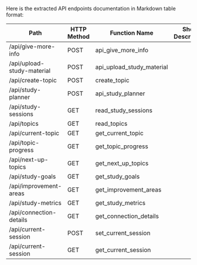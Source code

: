 Here is the extracted API endpoints documentation in Markdown table format:

| Path                             | HTTP Method | Function Name           | Short Description | Auth Required |
|----------------------------------|-------------|-------------------------|-------------------|---------------|
| /api/give-more-info              | POST        | api_give_more_info      |                   |               |
| /api/upload-study-material       | POST        | api_upload_study_material|                   |               |
| /api/create-topic                | POST        | create_topic            |                   |               |
| /api/study-planner               | POST        | api_study_planner       |                   |               |
| /api/study-sessions              | GET         | read_study_sessions      |                   |               |
| /api/topics                      | GET         | read_topics             |                   |               |
| /api/current-topic               | GET         | get_current_topic       |                   |               |
| /api/topic-progress              | GET         | get_topic_progress      |                   |               |
| /api/next-up-topics             | GET         | get_next_up_topics      |                   |               |
| /api/study-goals                | GET         | get_study_goals        |                   |               |
| /api/improvement-areas           | GET         | get_improvement_areas   |                   |               |
| /api/study-metrics              | GET         | get_study_metrics       |                   |               |
| /api/connection-details          | GET         | get_connection_details   |                   |               |
| /api/current-session             | POST        | set_current_session     |                   |               |
| /api/current-session             | GET         | get_current_session     |                   |               |
